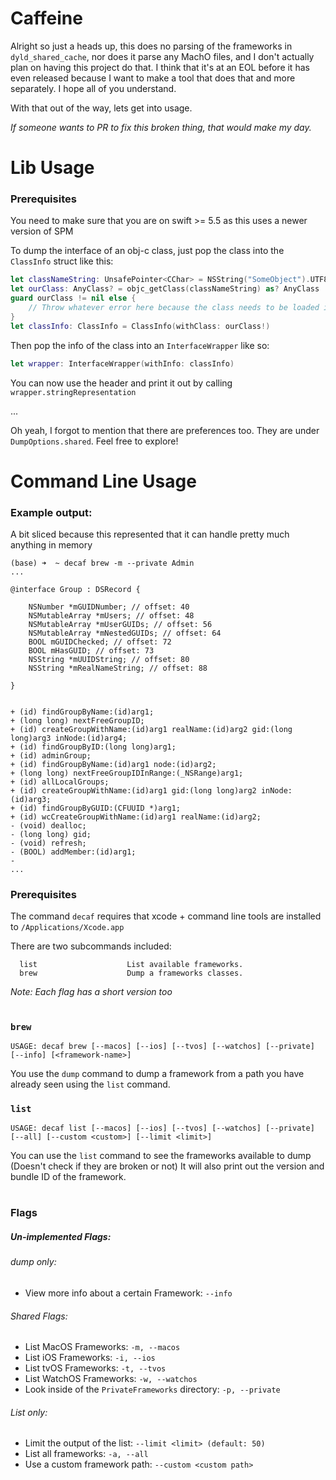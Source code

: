 # Caffeine


Alright so just a heads up, this does no parsing of the frameworks in `dyld_shared_cache`, nor does it parse any MachO files, and I don't actually plan on having this project do that. I think that it's at an EOL before it has even released because I want to make a tool that does that and more separately. I hope all of you understand. 

With that out of the way, lets get into usage.

*If someone wants to PR to fix this broken thing, that would make my day.* 


# Lib Usage
### Prerequisites
You need to make sure that you are on swift >= 5.5 as this uses a newer version of SPM

To dump the interface of an obj-c class, just pop the class into the `ClassInfo` struct like this:
```swift
let classNameString: UnsafePointer<CChar> = NSString("SomeObject").UTF8String
let ourClass: AnyClass? = objc_getClass(classNameString) as? AnyClass
guard ourClass != nil else {
    // Throw whatever error here because the class needs to be loaded into memory
}
let classInfo: ClassInfo = ClassInfo(withClass: ourClass!)
```

Then pop the info of the class into an `InterfaceWrapper` like so:
```swift
let wrapper: InterfaceWrapper(withInfo: classInfo)
```

You can now use the header and print it out by calling `wrapper.stringRepresentation`

...

Oh yeah, I forgot to mention that there are preferences too. They are under `DumpOptions.shared`.
Feel free to explore!


# Command Line Usage

### Example output:
A bit sliced because this represented that it can handle pretty much anything in memory
```
(base) ➜  ~ decaf brew -m --private Admin
...

@interface Group : DSRecord {

    NSNumber *mGUIDNumber; // offset: 40
    NSMutableArray *mUsers; // offset: 48
    NSMutableArray *mUserGUIDs; // offset: 56
    NSMutableArray *mNestedGUIDs; // offset: 64
    BOOL mGUIDChecked; // offset: 72
    BOOL mHasGUID; // offset: 73
    NSString *mUUIDString; // offset: 80
    NSString *mRealNameString; // offset: 88

}


+ (id) findGroupByName:(id)arg1;
+ (long long) nextFreeGroupID;
+ (id) createGroupWithName:(id)arg1 realName:(id)arg2 gid:(long long)arg3 inNode:(id)arg4;
+ (id) findGroupByID:(long long)arg1;
+ (id) adminGroup;
+ (id) findGroupByName:(id)arg1 node:(id)arg2;
+ (long long) nextFreeGroupIDInRange:(_NSRange)arg1;
+ (id) allLocalGroups;
+ (id) createGroupWithName:(id)arg1 gid:(long long)arg2 inNode:(id)arg3;
+ (id) findGroupByGUID:(CFUUID *)arg1;
+ (id) wcCreateGroupWithName:(id)arg1 realName:(id)arg2;
- (void) dealloc;
- (long long) gid;
- (void) refresh;
- (BOOL) addMember:(id)arg1;
- 
...
```


### Prerequisites
The command `decaf` requires that xcode + command line tools are installed to `/Applications/Xcode.app`

There are two subcommands included:
```
  list                    List available frameworks.
  brew                    Dump a frameworks classes.
```

*Note: Each flag has a short version too*
#

### `brew`

```
USAGE: decaf brew [--macos] [--ios] [--tvos] [--watchos] [--private] [--info] [<framework-name>]
```
You use the `dump` command to dump a framework from a path you have already seen using the `list` command.

### `list`

```
USAGE: decaf list [--macos] [--ios] [--tvos] [--watchos] [--private] [--all] [--custom <custom>] [--limit <limit>]
```

You can use the `list` command to see the frameworks available to dump (Doesn't check if they are broken or not)
It will also print out the version and bundle ID of the framework.
#
### Flags
##### Un-implemented Flags:
###### dump only:
- View more info about a certain Framework: `--info`

###### Shared Flags:
- List MacOS Frameworks: `-m, --macos`
- List iOS Frameworks: `-i, --ios`
- List tvOS Frameworks: `-t, --tvos`
- List WatchOS Frameworks: `-w, --watchos`
- Look inside of the `PrivateFrameworks` directory: `-p, --private`

###### List only:
- Limit the output of the list: `--limit <limit> (default: 50)`
- List all frameworks: `-a, --all`
- Use a custom framework path: `--custom <custom path>`
